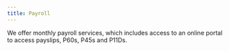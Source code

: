 ```yaml
---
title: Payroll
---
```

We offer monthly payroll services, which includes access to an online portal to access payslips, P60s, P45s and P11Ds.